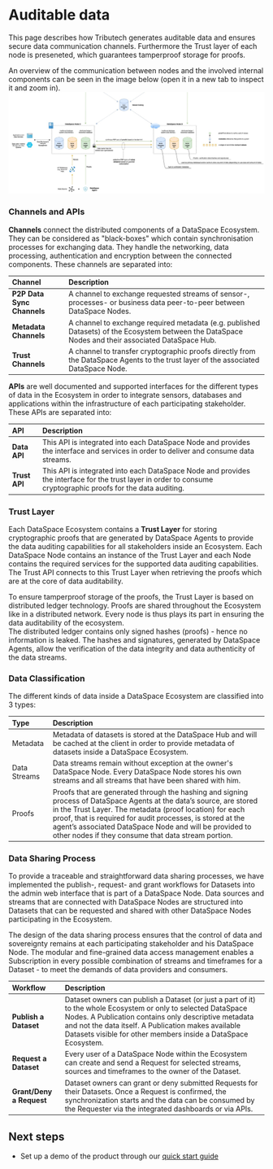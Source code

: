 # Auditable data

This page describes how Tributech generates auditable data and ensures secure data communication channels. Furthermore the Trust layer of each node is preseneted, which guarantees tamperproof storage for proofs.

An overview of the communication between nodes and the involved internal components can be seen in the image below (open it in a new tab to inspect it and zoom in).
![Node Architecture with channels](./img/node-architecture-with-channels.jpg)

### Channels and APIs

**Channels** connect the distributed components of a DataSpace Ecosystem. They can be considered as "black-boxes" which contain synchronisation processes for exchanging data. They handle the networking, data processing, authentication and encryption between the connected components. These channels are separated into:

| Channel                    | Description                                                                                                                                        |
| :------------------------- | :------------------------------------------------------------------------------------------------------------------------------------------------- |
| **P2P Data Sync Channels** | A channel to exchange requested streams of sensor-, processes- or business data peer-to-peer between DataSpace Nodes.                              |
| **Metadata Channels**      | A channel to exchange required metadata (e.g. published Datasets) of the Ecosystem between the DataSpace Nodes and their associated DataSpace Hub. |
| **Trust Channels**         | A channel to transfer cryptographic proofs directly from the DataSpace Agents to the trust layer of the associated DataSpace Node.                 |

**APIs** are well documented and supported interfaces for the different types of data in the Ecosystem in order to integrate sensors, databases and applications within the infrastructure of each participating stakeholder. These APIs are separated into:

| API           | Description                                                                                                                                                    |
| :------------ | :------------------------------------------------------------------------------------------------------------------------------------------------------------- |
| **Data API**  | This API is integrated into each DataSpace Node and provides the interface and services in order to deliver and consume data streams.                          |
| **Trust API** | This API is integrated into each DataSpace Node and provides the interface for the trust layer in order to consume cryptographic proofs for the data auditing. |

### Trust Layer

Each DataSpace Ecosystem contains a **Trust Layer** for storing cryptographic proofs that are generated by DataSpace Agents to provide the data auditing capabilities for all stakeholders inside an Ecosystem. Each DataSpace Node contains an instance of the Trust Layer and each Node contains the required services for the supported data auditing capabilities. The Trust API connects to this Trust Layer when retrieving the proofs which are at the core of data auditability.

To ensure tamperproof storage of the proofs, the Trust Layer is based on distributed ledger technology. Proofs are shared throughout the Ecosystem like in a distributed network. Every node is thus plays its part in ensuring the data auditability of the ecosystem. <br />
The distributed ledger contains only signed hashes (proofs) - hence no information is leaked. The hashes and signatures, generated by DataSpace Agents, allow the verification of the data integrity and data authenticity of the data streams.

### Data Classification

The different kinds of data inside a DataSpace Ecosystem are classified into 3 types:

| Type         | Description                                                                                                                                                                                                                                                                                                                                                     |
| :----------- | :-------------------------------------------------------------------------------------------------------------------------------------------------------------------------------------------------------------------------------------------------------------------------------------------------------------------------------------------------------------- |
| Metadata     | Metadata of datasets is stored at the DataSpace Hub and will be cached at the client in order to provide metadata of datasets inside a DataSpace Ecosystem.                                                                                                                                                                                                     |
| Data Streams | Data streams remain without exception at the owner's DataSpace Node. Every DataSpace Node stores his own streams and all streams that have been shared with him.                                                                                                                                                                                                |
| Proofs       | Proofs that are generated through the hashing and signing process of DataSpace Agents at the data’s source, are stored in the Trust Layer. The metadata (proof location) for each proof, that is required for audit processes, is stored at the agent’s associated DataSpace Node and will be provided to other nodes if they consume that data stream portion. |

### Data Sharing Process

To provide a traceable and straightforward data sharing processes, we have implemented the publish-, request- and grant workflows for Datasets into the admin web interface that is part of a DataSpace Node. Data sources and streams that are connected with DataSpace Nodes are structured into Datasets that can be requested and shared with other DataSpace Nodes participating in the Ecosystem.

The design of the data sharing process ensures that the control of data and sovereignty remains at each participating stakeholder and his DataSpace Node. The modular and fine-grained data access management enables a Subscription in every possible combination of streams and timeframes for a Dataset - to meet the demands of data providers and consumers.

| Workflow                 | Description                                                                                                                                                                                                                                                                                      |
| :----------------------- | :----------------------------------------------------------------------------------------------------------------------------------------------------------------------------------------------------------------------------------------------------------------------------------------------- |
| **Publish a Dataset**    | Dataset owners can publish a Dataset (or just a part of it) to the whole Ecosystem or only to selected DataSpace Nodes. A Publication contains only descriptive metadata and not the data itself. A Publication makes available Datasets visible for other members inside a DataSpace Ecosystem. |
| **Request a Dataset**    | Every user of a DataSpace Node within the Ecosystem can create and send a Request for selected streams, sources and timeframes to the owner of the Dataset.                                                                                                                                      |
| **Grant/Deny a Request** | Dataset owners can grant or deny submitted Requests for their Datasets. Once a Request is confirmed, the synchronization starts and the data can be consumed by the Requester via the integrated dashboards or via APIs.                                                                         |

## Next steps

- Set up a demo of the product through our [quick start guide](../quickstart/overview.md)
